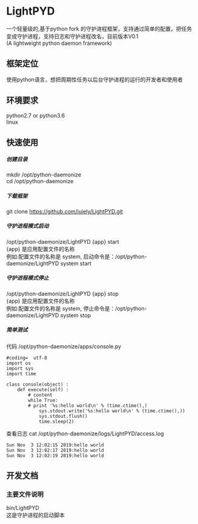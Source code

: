 # LightPYD
  一个轻量级的,基于python fork 的守护进程框架，支持通过简单的配置，把任务变成守护进程，支持日志和守护进程改名，目前版本V0.1 <br>
  (A lightweight python daemon framework)
## 框架定位
  使用python语言，想把周期性任务以后台守护进程的运行的开发者和使用者
## 环境要求
  python2.7 or python3.6 <br>
  linux <br>
## 快速使用
##### 创建目录
  mkdir /opt/python-daemonize <br>
  cd /opt/python-daemonize <br>
##### 下载框架
  git clone https://github.com/iuiely/LightPYD.git <br>
##### 守护进程模式启动
  /opt/python-daemonize/LightPYD {app} start  <br>
  {app} 是应用配置文件的名称 <br>
  例如:配置文件的名称是 system, 启动命令是：/opt/python-daemonize/LightPYD system start <br>
##### 守护进程模式停止
  /opt/python-daemonize/LightPYD {app} stop  <br>
  {app} 是应用配置文件的名称 <br>
  例如:配置文件的名称是 system, 停止命令是：/opt/python-daemonize/LightPYD system stop <br>
##### 简单测试
  代码
  /opt/python-daemonize/apps/console.py
```
#coding=  utf-8
import os
import sys
import time

class console(object) :
    def execute(self) :
        # content
        while True:
        # print '%s:hello world\n' % (time.ctime(),)
            sys.stdout.write('%s:hello world\n' % (time.ctime(),))
            sys.stdout.flush()
            time.sleep(2)
```
  查看日志 cat /opt/python-daemonize/logs/LightPYD/access.log
```
Sun Nov  3 12:02:15 2019:hello world
Sun Nov  3 12:02:17 2019:hello world
Sun Nov  3 12:02:19 2019:hello world
```
## 开发文档
### 主要文件说明
  bin/LightPYD <br>
  这是守护进程的启动脚本
  
